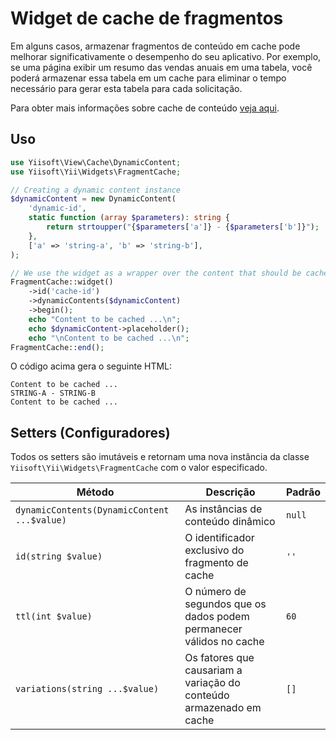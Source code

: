 # Widget de cache de fragmentos

Em alguns casos, armazenar fragmentos de conteúdo em cache pode melhorar significativamente o desempenho do seu aplicativo. Por exemplo,
se uma página exibir um resumo das vendas anuais em uma tabela, você poderá armazenar essa tabela em um cache para eliminar o tempo
necessário para gerar esta tabela para cada solicitação.

Para obter mais informações sobre cache de conteúdo [veja aqui](https://github.com/yiisoft/view/blob/master/docs/basic-functionality.md#content-caching).

## Uso

```php
use Yiisoft\View\Cache\DynamicContent;
use Yiisoft\Yii\Widgets\FragmentCache;

// Creating a dynamic content instance
$dynamicContent = new DynamicContent(
    'dynamic-id',
    static function (array $parameters): string {
        return strtoupper("{$parameters['a']} - {$parameters['b']}");
    },
    ['a' => 'string-a', 'b' => 'string-b'],
);

// We use the widget as a wrapper over the content that should be cached:
FragmentCache::widget()
    ->id('cache-id')
    ->dynamicContents($dynamicContent)
    ->begin();
    echo "Content to be cached ...\n";
    echo $dynamicContent->placeholder();
    echo "\nContent to be cached ...\n";
FragmentCache::end();
```

O código acima gera o seguinte HTML:

```text
Content to be cached ...
STRING-A - STRING-B
Content to be cached ...
```

## Setters (Configuradores)

Todos os setters são imutáveis e retornam uma nova instância da
classe `Yiisoft\Yii\Widgets\FragmentCache` com o valor especificado.

Método | Descrição | Padrão
-------|-------------|---------
`dynamicContents(DynamicContent ...$value)` | As instâncias de conteúdo dinâmico | `null`
`id(string $value)` | O identificador exclusivo do fragmento de cache | `''`
`ttl(int $value)` | O número de segundos que os dados podem permanecer válidos no cache | `60`
`variations(string ...$value)` | Os fatores que causariam a variação do conteúdo armazenado em cache | `[]`
